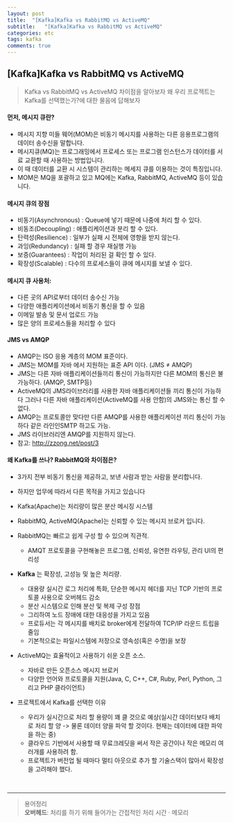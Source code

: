 ```yaml
---
layout: post
title:  "[Kafka]Kafka vs RabbitMQ vs ActiveMQ"
subtitle:   "[Kafka]Kafka vs RabbitMQ vs ActiveMQ"
categories: etc
tags: kafka
comments: true
---
```


## [Kafka]Kafka vs RabbitMQ vs ActiveMQ

> Kafka vs RabbitMQ vs ActiveMQ 차이점을 알아보자 
> 왜 우리 프로젝트는 Kafka를 선택했는가?에 대한 물음에 답해보자

#### 먼저, 메시지 큐란?
- 메시지 지향 미들 웨어(MOM)은 비동기 메시지를 사용하는 다른 응용프로그램의 데이터 송수신을 말합니다.
- 메시지큐(MQ)는 프로그래밍에서 프로세스 또는 프로그램 인스턴스가 데이터를 서료 교환할 때 사용하는 방법입니다.
- 이 때 데이터를 교환 시 시스템이 관리하는 메세지 큐를 이용하는 것이 특징입니다.
- MOM은 MQ을 포괄하고 있고 MQ에는 Kafka, RabbitMQ, ActiveMQ 등이 있습니다.  

#### 메시지 큐의 장점
- 비동기(Asynchronous) : Queue에 넣기 때문에 나중에 처리 할 수 있다.
- 비동조(Decoupling) : 애플리케이션과 분리 할 수 있다.
- 탄력성(Resilience) : 일부가 실패 시 전체에 영향을 받지 않는다.
- 과잉(Redundancy) : 실패 할 경우 재실행 가능
- 보증(Guarantees) : 작업이 처리된 걸 확인 할 수 있다.
- 확장성(Scalable) : 다수의 프로세스들이 큐에 메시지를 보낼 수 있다.

#### 메시지 큐 사용처:
- 다른 곳의 API로부터 데이터 송수신 가능
- 다양한 애플리케이션에서 비동기 통신을 할 수 있음
- 이메일 발송 및 문서 업로드 가능
- 많은 양의 프로세스들을 처리할 수 있다

#### JMS vs AMQP
- AMQP는 ISO 응용 계층의 MOM 표준이다.
- JMS는 MOM를 자바 에서 지원하는 표준 API 이다. (JMS ≠ AMQP)
- JMS는 다른 자바 애플리케이션들끼리 통신이 가능하지만 다른 MOM의 통신은 불가능하다. (AMQP, SMTP등)
- ActiveMQ의 JMS라이브러리를 사용한 자바 애플리케이션들 끼리 통신이 가능하다 그러나 다른 자바 애플리케이션(ActiveMQ를 사용 안함)의 JMS와는 통신 할 수 없다.
- AMQP는 프로토콜만  맞다만 다른 AMQP를 사용한 애플리케이션 끼리 통신이 가능하다 같은 라인인SMTP 하고도 가능.
- JMS 라이브러리엔 AMQP를 지원하지 않는다.
- 참고: http://zzong.net/post/3


#### 왜 Kafka를 쓰나? RabbitMQ와 차이점은?
- 3가지 전부 비동기 통신을 제공하고, 보낸 사람과 받는 사람을 분리합니다.
- 하지만 업무에 따라서 다른 목적을 가지고 있습니다
- Kafka(Apache)는 처리량이 많은 분산 메시징 시스템
- RabbitMQ, ActiveMQ(Apache)는 신뢰할 수 있는 메시지 브로커 입니다.


- RabbitMQ는 빠르고 쉽게 구성 할 수 있으며 직관적.
	- AMQT 프로토콜을 구현해놓은 프로그램, 신뢰성, 유연한 라우팅, 관리 UI의 편리성
- **Kafka** 는 확장성, 고성능 및 높은 처리량.
	- 대용량 실시간 로그 처리에 특화, 단순한 메시지 헤더를 지닌 TCP 기반의 프로토콜 사용으로 오버헤드 감소
	- 분산 시스템으로 인해 분산 및 복제 구성 장점
	- 그리하여 노드 장애에 대한 대응성을 가지고 있음
	- 프로듀서는 각 메시지를 배치로 broker에게 전달하여 TCP/IP 라운드 트립을 줄임
	- 기본적으로는 파일시스템에 저장으로 영속성(혹은 수명)을 보장
- ActiveMQ는 효율적이고 사용하기 쉬운 오픈 소스.
	- 자바로 만든 오픈소스 메시지 브로커
	- 다양한 언어와 프로토콜을 지원(Java, C, C++, C#, Ruby, Perl, Python, 그리고 PHP 클라이언트)

- 프로젝트에서 Kafka를 선택한 이유
	- 우리가 실시간으로 처리 할 용량이 꽤 클 것으로 예상(실시간 데이터보다 배치로 처리 할 양 -> 물론 데이터 양을 파악 할 것이다. 현재는 데이터에 대한 파악을 하는 중)
	- 클라우드 기반에서 사용할 때 무료크레딧을 써서 작은 공간이나 작은 메모리 여러개를 사용하려 함.
	- 프로젝트가 버전업 될 때마다 멀티 아웃으로 추가 할 기술스택이 많아서 확장성을 고려해야 했다.
<br>

-----
>용어정리  
>**오버헤드**: 처리를 하기 위해 들어가는 간접적인 처리 시간 · 메모리
